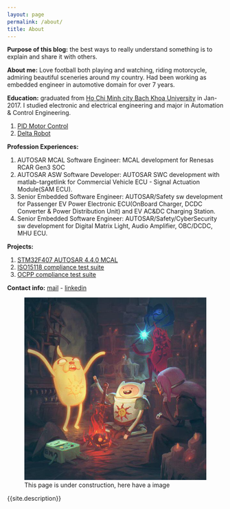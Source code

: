 ```yaml
---
layout: page
permalink: /about/
title: About
---
```

**Purpose of this blog:** the best ways to really understand something is to explain and share it with others.

**About me:** Love football both playing and watching, riding motorcycle, admiring beautiful sceneries around my country. Had been working as embedded engineer in automotive domain for over 7 years.  

**Education:** graduated from [Ho Chi Minh city Bach Khoa University](https://hcmut.edu.vn/en) in Jan-2017. I studied electronic and electrical engineering and major in Automation & Control Engineering.  
1. [PID Motor Control](https://link)
2. [Delta Robot](https://link)  

**Profession Experiences:**
1. AUTOSAR MCAL Software Engineer: MCAL development for Renesas RCAR Gen3 SOC  
2. AUTOSAR ASW Software Developer: AUTOSAR SWC development with matlab-targetlink for Commercial Vehicle ECU - Signal Actuation Module(SAM ECU).  
3. Senior Embedded Software Engineer: AUTOSAR/Safety sw development for Passenger EV Power Electronic ECU(OnBoard Charger, DCDC Converter & Power Distribution Unit) and EV AC&DC Charging Station.  
4. Senior Embedded Software Engineer: AUTOSAR/Safety/CyberSecurity sw development for Digital Matrix Light, Audio Amplifier, OBC/DCDC, MHU ECU.

**Projects:**
1. [STM32F407 AUTOSAR 4.4.0 MCAL](https://github.com/)
2. [ISO15118 compliance test suite](https://github.com/)
3. [OCPP compliance test suite](https://github.com/)

**Contact info:** [mail](mailto:nvdung694@gmail.com) - [linkedin](https://www.linkedin.com/in/dugx9/)  

<figure>
  <img src="/assets/img/bon-fire-bro.jpg" alt="Testing">
  <figcaption>This page is under construction, here have a image</figcaption>
</figure>

<p class="message">
  {{site.description}}
</p>
